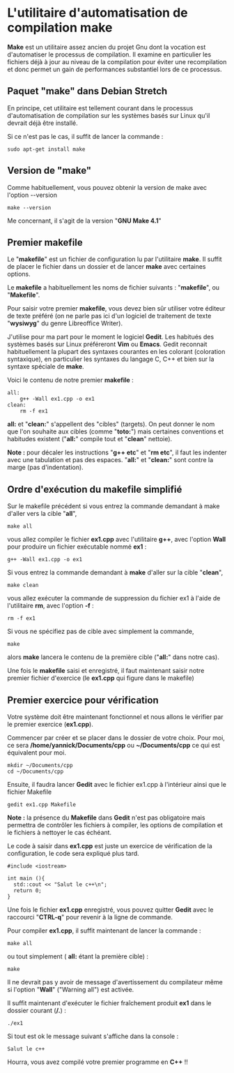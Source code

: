 # L'utilitaire d'automatisation de compilation make

**Make** est un utilitaire assez ancien du projet Gnu dont la vocation est d'automatiser le processus de compilation. Il examine en particulier les fichiers déjà à jour au niveau de la compilation pour éviter une recompilation et donc permet un gain de performances substantiel lors de ce processus.

## Paquet "make" dans Debian Stretch

En principe, cet utilitaire est tellement courant dans le processus d'automatisation de compilation sur les systèmes basés sur Linux qu'il devrait déjà être installé.

Si ce n'est pas le cas, il suffit de lancer la commande :

    sudo apt-get install make

## Version de "make"

Comme habituellement, vous pouvez obtenir la version de make avec l'option --version

    make --version

Me concernant, il s'agit de la version "**GNU Make 4.1**"

## Premier makefile

Le "**makefile**" est un fichier de configuration lu par l'utilitaire **make**. Il suffit de placer le fichier dans un dossier et de lancer **make** avec certaines options.

Le **makefile** a habituellement les noms de fichier suivants : "**makefile**", ou "**Makefile**".

Pour saisir votre premier **makefile**, vous devez bien sûr utiliser votre éditeur de texte préféré (on ne parle pas ici d'un logiciel de traitement de texte "**wysiwyg**" du genre Libreoffice Writer).

J'utilise pour ma part pour le moment le logiciel **Gedit**. Les habitués des systèmes basés sur Linux préféreront **Vim** ou **Emacs**. Gedit reconnait habituellement la plupart des syntaxes courantes en les colorant (coloration syntaxique), en particulier les syntaxes du langage C, C++ et bien sur la syntaxe spéciale de **make**.

Voici le contenu de notre premier **makefile** :

    all:
        g++ -Wall ex1.cpp -o ex1
    clean:
        rm -f ex1

**all:** et "**clean:**" s'appellent des "cibles" (targets). On peut donner le nom que l'on souhaite aux cibles (comme "**toto:**") mais certaines conventions et habitudes existent ("**all:**" compile tout et "**clean**" nettoie).

**Note :** pour décaler les instructions "**g++ etc**" et "**rm etc**", il faut les indenter avec une tabulation et pas des espaces. "**all:**" et "**clean:**" sont contre la marge (pas d'indentation).

## Ordre d'exécution du makefile simplifié

Sur le makefile précédent si vous entrez la commande demandant à make d'aller vers la cible "**all**",

    make all

vous allez compiler le fichier **ex1.cpp** avec l'utilitaire **g++**, avec l'option **Wall** pour produire un fichier exécutable nommé **ex1** :

    g++ -Wall ex1.cpp -o ex1

Si vous entrez la commande demandant à **make** d'aller sur la cible "**clean**",

    make clean

vous allez exécuter la commande de suppression du fichier ex1 à l'aide de l'utilitaire **rm**, avec l'option **-f** :

    rm -f ex1

Si vous ne spécifiez pas de cible avec simplement la commande,

    make

alors **make** lancera le contenu de la première cible ("**all:**" dans notre cas).

Une fois le **makefile** saisi et enregistré, il faut maintenant saisir notre premier fichier d'exercice (le **ex1.cpp** qui figure dans le makefile)

## Premier exercice pour vérification

Votre système doit être maintenant fonctionnel et nous allons le vérifier par le premier exercice (**ex1.cpp**).

Commencer par créer et se placer dans le dossier de votre choix. Pour moi, ce sera **/home/yannick/Documents/cpp** ou **~/Documents/cpp** ce qui est équivalent pour moi.

    mkdir ~/Documents/cpp
    cd ~/Documents/cpp

Ensuite, il faudra lancer **Gedit** avec le fichier ex1.cpp à l'intérieur ainsi que le fichier Makefile

    gedit ex1.cpp Makefile

**Note :** la présence du **Makefile** dans **Gedit** n'est pas obligatoire mais permettra de contrôler les fichiers à compiler, les options de compilation et le fichiers à nettoyer le cas échéant.

Le code à saisir dans **ex1.cpp** est juste un exercice de vérification de la configuration, le code sera expliqué plus tard.

    #include <iostream>

    int main (){
      std::cout << "Salut le c++\n";
      return 0;
    }

Une fois le fichier **ex1.cpp** enregistré, vous pouvez quitter **Gedit** avec le raccourci "**CTRL-q**" pour revenir à la ligne de commande.

Pour compiler **ex1.cpp**, il suffit maintenant de lancer la commande :

    make all

ou tout simplement ( **all:** étant la première cible) :

    make

Il ne devrait pas y avoir de message d'avertissement du compilateur même si l'option "**Wall**" ("Warning all") est activée.

Il suffit maintenant d'exécuter le fichier fraîchement produit **ex1** dans le dossier courant (**/.**) :

    ./ex1

Si tout est ok le message suivant s'affiche dans la console :

    Salut le c++

Hourra, vous avez compilé votre premier programme en **C++** !!
